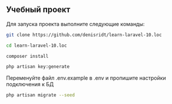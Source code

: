 ## Учебный проект
Для запуска проекта выполните следующие команды:
```sh
git clone https://github.com/denisridt/learn-laravel-10.loc
```
```sh
cd learn-laravel-10.loc
```
```sh
composer install
```
```sh
php artisan key:generate
```
Переменуйте файл .env.example в .env и пропишите  настройки подключения к БД
```sh
php artisan migrate --seed
```
